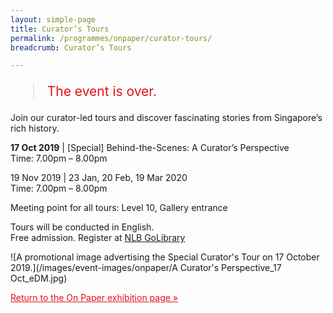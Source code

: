 ```yaml
---
layout: simple-page
title: Curator’s Tours
permalink: /programmes/onpaper/curator-tours/
breadcrumb: Curator’s Tours

---
```


<blockquote style="color: #E21216; font-size: 150%;">The event is over.</blockquote>

Join our curator-led tours and discover fascinating stories from Singapore’s rich history.

__17 Oct 2019__ &#124; &#91;Special&#93; Behind-the-Scenes: A Curator’s Perspective<br>
Time: 7.00pm – 8.00pm

19 Nov 2019 &#124; 23 Jan, 20 Feb, 19 Mar 2020<br>
Time: 7.00pm – 8.00pm

Meeting point for all tours: Level 10, Gallery entrance

Tours will be conducted in English.<br>
Free admission. Register at [NLB GoLibrary](www.nlb.gov.sg/golibrary)

![A promotional image advertising the Special Curator's Tour on 17 October 2019.](/images/event-images/onpaper/A Curator's Perspective_17 Oct_eDM.jpg)

<a href="/exhibitions/past-exhibitions/onpaper/" style="color:#E21216;">Return to the On Paper exhibition page &#187;</a>

